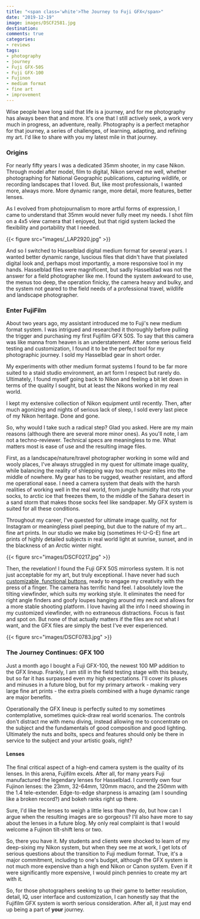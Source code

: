 ```yaml
---
title: "<span class='white'>The Journey to Fuji GFX</span>"
date: "2019-12-19"
image: images/DSCF2581.jpg
destination:
comments: true
categories:
- reviews
tags:
- photography
- journey
- Fuji GFX-50S
- Fuji GFX-100
- Fujinon
- medium format
- fine art
- improvement
---
```


Wise people have long said that life is a journey, and for me photography has always been that and more. It's one that I still actively seek, a work very much in progress, an adventure, really. Photography is a perfect metaphor for that journey, a series of challenges, of learning, adapting, and refining my art. I'd like to share with you my latest mile in that journey. 

### Origins

For nearly fifty years I was a dedicated 35mm shooter, in my case Nikon. Through model after model, film to digital, Nikon served me well, whether photographing for National Geographic publications, capturing wildlife, or recording landscapes that I loved. But, like most professionals, I wanted more, always more. More dynamic range, more detail, more features, better lenses. 

As I evolved from photojournalism to more artful forms of expression, I came to understand that 35mm would never fully meet my needs. I shot film on a 4x5 view camera that I enjoyed, but that rigid system lacked the flexibility and portability that I needed. 

{{< figure src="images/_LAP2920.jpg" >}}

And so I switched to Hasselblad digital medium format for several years. I wanted better dynamic range, luscious files that didn't have that pixelated digital look and, perhaps most importantly, a more responsive tool in my hands. Hasselblad files were magnificent, but sadly Hasselblad was not the answer for a field photographer like me. I found the system awkward to use, the menus too deep, the operation finicky, the camera heavy and bulky, and the system not geared to the field needs of a professional travel, wildlife and landscape photographer. 

### Enter FujiFilm

About two years ago, my assistant introduced me to Fuji's new medium format system. I was intrigued and researched it thoroughly before pulling the trigger and purchasing my first Fujifilm GFX 50S. To say that this camera was like manna from heaven is an understatement. After some serious field testing and customization, I found it to be the perfect tool for my photographic journey. I sold my Hasselblad gear in short order. 

My experiments with other medium format systems I found to be far more suited to a staid studio environment, an art form I respect but rarely do. Ultimately, I found myself going back to Nikon and feeling a bit let down in terms of the quality I sought, but at least the Nikons worked in my real world.

I kept my extensive collection of Nikon equipment until recently. Then, after much agonizing and nights of serious lack of sleep, I sold every last piece of my Nikon heritage. Done and gone. 

So, why would I take such a radical step? Glad you asked. Here are my main reasons (although there are several more minor ones). As you'll note, I am not a techno-reviewer. Technical specs are meaningless to me. What matters most is ease of use and the resulting image files. 

First, as a landscape/nature/travel photographer working in some wild and wooly places, I've always struggled in my quest for ultimate image quality, while balancing the reality of shlepping way too much gear miles into the middle of nowhere. My gear has to be rugged, weather resistant, and afford me operational ease. I need a camera system that deals with the harsh realities of working well in the real world, from jungle humidity that rots your socks, to arctic ice that freezes them, to the middle of the Sahara desert in a sand storm that makes those socks feel like sandpaper. My GFX system is suited for all these conditions. 

Throughout my career, I've quested for ultimate image quality, not for Instagram or meaningless pixel peeping, but due to the nature of my art... fine art prints. In our studio we make big (sometimes H-U-G-E) fine art prints of highly detailed subjects in real world light at sunrise, sunset, and in the blackness of an Arctic winter night. 

{{< figure src="images/DSCF0217.jpg" >}}

Then, the revelation! I found the Fuji GFX 50S mirrorless system. It is not just acceptable for my art, but truly exceptional. I have never had such [customizable, functional buttons](https://www.youtube.com/watch?v=uB_YxWmDJVw&t=891s), ready to engage my creativity with the press of a finger.  The camera has terrific hand feel. I absolutely love the tilting viewfinder, which suits my working style. It eliminates the need for right angle finders and goofy loupes hanging around my neck and allows for a more stable shooting platform. I love having all the info I need showing in my customized viewfinder, with no extraneous distractions. Focus is fast and spot on. But none of that actually matters if the files are not what I want, and the GFX files are simply the best I've ever experienced. 

{{< figure src="images/DSCF0783.jpg" >}}

### The Journey Continues: GFX 100

Just a month ago I bought a Fuji GFX-100, the newest 100 MP addition to the GFX lineup. Frankly, I am still in the field testing stage with this beauty, but so far it has surpassed even my high expectations. I'll cover its pluses and minuses in a future blog, but for my primary artwork - making very large fine art prints - the extra pixels combined with a huge dynamic range are major benefits. 

Operationally the GFX lineup is perfectly suited to my sometimes contemplative, sometimes quick-draw real world scenarios. The controls don't distract me with menu diving, instead allowing me to concentrate on the subject and the fundamentals of good composition and good lighting. Ultimately the nuts and bolts, specs and features should only be there in service to the subject and your artistic goals, right? 

#### Lenses

The final critical aspect of a high-end camera system is the quality of its lenses. In this arena, Fujifilm excels. After all, for many years Fuji manufactured the legendary lenses for Hasselblad. I currently own four Fujinon lenses: the 23mm, 32-64mm, 120mm macro, and the 250mm with the 1.4 tele-extender. 
Edge-to-edge sharpness is amazing (am I sounding like a broken record?) and bokeh ranks right up there. 

Sure, I'd like the lenses to weigh a little less than they do, but how can I argue when the resulting images are so gorgeous? I'll also have more to say about the lenses in a future blog. My only real complaint is that I would welcome a Fujinon tilt-shift lens or two. 

So, there you have it. My students and clients were shocked to learn of my deep-sixing my Nikon system, but when they see me at work, I get lots of serious questions about the transition to Fuji medium format. True, it's a major commitment, including to one's budget, although the GFX system is not much more expensive than a high end Nikon or Canon system. Even if it were significantly more expensive, I would pinch pennies to create my art with it. 

So, for those photographers seeking to up their game to better resolution, detail, IQ, user interface and customization, I can honestly say that the Fujifilm GFX system is worth serious consideration. After all, it just  may end up being a part of **your** journey. 





